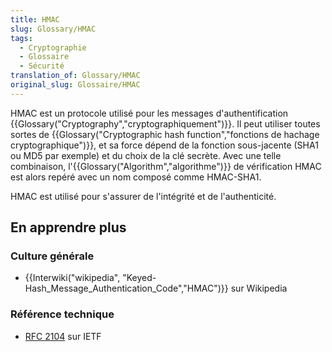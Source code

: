 ```yaml
---
title: HMAC
slug: Glossary/HMAC
tags:
  - Cryptographie
  - Glossaire
  - Sécurité
translation_of: Glossary/HMAC
original_slug: Glossaire/HMAC
---
```

HMAC est un protocole utilisé pour les messages d'authentification {{Glossary("Cryptography","cryptographiquement")}}. Il peut utiliser toutes sortes de {{Glossary("Cryptographic hash function","fonctions de hachage cryptographique")}}, et sa force dépend de la fonction sous-jacente (SHA1 ou MD5 par exemple) et du choix de la clé secrète. Avec une telle combinaison, l'{{Glossary("Algorithm","algorithme")}} de vérification HMAC est alors repéré avec un nom composé comme HMAC-SHA1.

HMAC est utilisé pour s'assurer de l'intégrité et de l'authenticité.

## En apprendre plus

### Culture générale

- {{Interwiki("wikipedia", "Keyed-Hash_Message_Authentication_Code","HMAC")}} sur Wikipedia

### Référence technique

- [RFC 2104](http://www.ietf.org/rfc/rfc2104.txt) sur IETF
